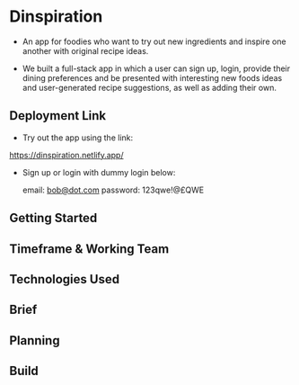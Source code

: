 #  Dinspiration    

* An app for foodies who want to try out new ingredients and inspire one another with original recipe ideas.  

* We built a full-stack app in which a user can sign up, login, provide their dining preferences and be presented with interesting new foods ideas and user-generated recipe suggestions, as well as adding their own.


## Deployment Link

* Try out the app using the link: 

https://dinspiration.netlify.app/

* Sign up or login with dummy login below: 

  email: bob@dot.com
  password: 123qwe!@£QWE

## Getting Started

## Timeframe & Working Team

## Technologies Used

## Brief

## Planning

## Build
